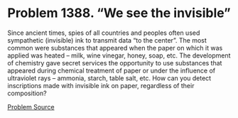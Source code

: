 # Problem 1388. “We see the invisible”

Since ancient times, spies of all countries and peoples often used sympathetic (invisible) ink to transmit data “to the center”. The most common were substances that appeared when the paper on which it was applied was heated – milk, wine vinegar, honey, soap, etc. The development of chemistry gave secret services the opportunity to use substances that appeared during chemical treatment of paper or under the influence of ultraviolet rays – ammonia, starch, table salt, etc. How can you detect inscriptions made with invisible ink on paper, regardless of their composition?

[Problem Source](https://www.trizland.ru/tasks/6156/)
